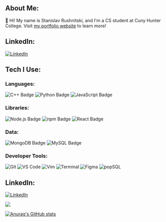 ## **About Me:**
👋 Hi! My name is Stanislav Rushnitski, and I'm a CS student at Cuny Hunter College. Visit [my portfolio website](https://stbam.github.io) to learn more!

## LinkedIn:
[![LinkedIn](https://img.shields.io/badge/LinkedIn-Profile-blue?style=flat&logo=linkedin)](https://www.linkedin.com/in/stanislav-rushnitski-390455175/)



## **Tech I Use:**
### **Languages:**
![C++ Badge](https://img.shields.io/badge/c%2B%2B-005993.svg?style=for-the-badge&logo=c%2B%2B)
![Python Badge](https://img.shields.io/badge/python-3670A0?style=for-the-badge&logo=python&logoColor=ffd534)
![JavaScript Badge](https://img.shields.io/badge/JavaScript-F7DF1E?style=for-the-badge&logo=javascript&logoColor=black)

### **Libraries:**
![Node.js Badge](https://img.shields.io/badge/Node.js-339933?style=for-the-badge&logo=node.js&logoColor=white)
![npm Badge](https://img.shields.io/badge/npm-CB3837?style=for-the-badge&logo=npm&logoColor=white)
![React Badge](https://img.shields.io/badge/react-%2320232a.svg?style=for-the-badge&logo=react&logoColor=%2361DAFB)

### **Data:**
![MongoDB Badge](https://img.shields.io/badge/MongoDB-47A248?style=for-the-badge&logo=mongodb&logoColor=white)
![MySQL Badge](https://img.shields.io/badge/MySQL-4479A1?style=for-the-badge&logo=mysql&logoColor=white)

### **Developer Tools:**
![Git](https://img.icons8.com/color/48/000000/git.png)
![VS Code](https://img.icons8.com/color/48/000000/visual-studio-code-2019.png)
![Vim](https://img.icons8.com/color/48/000000/vim.png)
![Terminal](https://img.icons8.com/color/48/000000/console.png)
![Figma](https://img.icons8.com/color/48/000000/figma.png)
![popSQL](https://img.icons8.com/color/48/000000/sql.png)



## **LinkedIn:**
[![LinkedIn](https://img.shields.io/badge/LinkedIn-Profile-blue?style=flat&logo=linkedin)](https://www.linkedin.com/in/stanislav-rushnitski-390455175/)



<a href="https://visitcount.itsvg.in">
  <img src="https://visitcount.itsvg.in/api?id=Stbam&label=Profile%20Views&color=0&icon=8&pretty=false" />
</a>

[![Anurag's GitHub stats](https://github-readme-stats.vercel.app/api?username=stbam)](https://github.com/stbam/github-readme-stats)



<!--


**stbam/stbam** is a ✨ _special_ ✨ repository because its `README.md` (this file) appears on your GitHub profile.

Here are some ideas to get you started:

- 🔭 I’m currently working on ...
- 🌱 I’m currently learning ...
- 👯 I’m looking to collaborate on ...
- 🤔 I’m looking for help with ...
- 💬 Ask me about ...
- 📫 How to reach me: ...
- 😄 Pronouns: ...
- ⚡ Fun fact: ...
-->
